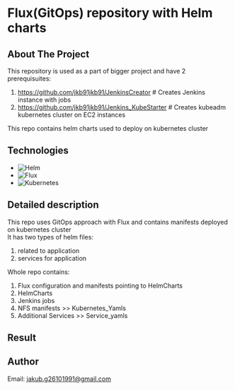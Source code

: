 # Flux(GitOps) repository with Helm charts
<a name="readme-top"></a>  

<!-- ABOUT THE PROJECT -->
## About The Project  
This repository is used as a part of bigger project and have 2 prerequisuites:  
1) https://github.com/jkb91jkb91/JenkinsCreator  # Creates Jenkins instance with jobs  
2) https://github.com/jkb91jkb91/Jenkins_KubeStarter # Creates kubeadm kubernetes cluster on EC2 instances 

This repo contains helm charts used to deploy on kubernetes cluster
<!-- TECHNOLOGIES -->
## Technologies
* ![Helm](https://img.shields.io/badge/Helm-0F1689?style=for-the-badge&logo=helm&logoColor=white)
* ![Flux](https://img.shields.io/badge/Flux-023042?style=for-the-badge&logo=flux&logoColor=white)
* ![Kubernetes](https://img.shields.io/badge/Kubernetes-326CE5?style=for-the-badge&logo=kubernetes&logoColor=white)

<!-- DETAILED DESCRIPTION -->
## Detailed description
This repo uses GitOps approach with Flux and contains manifests deployed on kubernetes cluster  
It has two types of helm files:
1) related to application
2) services for application

Whole repo contains:  
1) Flux configuration and manifests pointing to HelmCharts  
2) HelmCharts  
3) Jenkins jobs  
4) NFS manifests >> Kubernetes_Yamls  
5) Additional Services >> Service_yamls  


<!-- RESULT -->
## Result


<!-- AUTHOR -->
## Author
Email: jakub.g26101991@gmail.com
